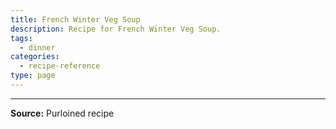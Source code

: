 ```yaml
---
title: French Winter Veg Soup
description: Recipe for French Winter Veg Soup.
tags:
  - dinner
categories:
  - recipe-reference
type: page
---
```


---

**Source:** Purloined recipe